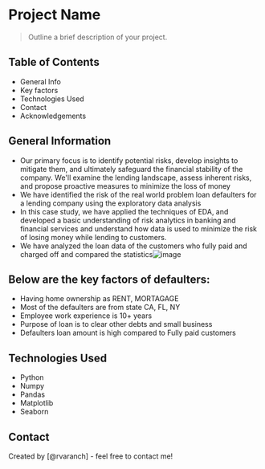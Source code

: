 # Project Name
> Outline a brief description of your project.


## Table of Contents
* General Info
* Key factors
* Technologies Used
* Contact
* Acknowledgements

<!-- You can include any other section that is pertinent to your problem -->

## General Information
- Our primary focus is to identify potential risks, develop insights to mitigate them, and ultimately safeguard the financial stability of the company. We'll examine the lending landscape, assess inherent risks, and propose proactive measures to minimize the loss of money
- We have identified the risk of the real world problem loan defaulters for a lending company using the exploratory data analysis
- In this case study,  we have applied the techniques of EDA,  and developed a basic understanding of risk analytics in banking and financial services and understand how data is used to minimize the risk of losing money while lending to customers.
- We have analyzed the loan data of the customers who fully paid and charged off and compared the statistics![image](https://github.com/rvaranch/Lending-club-case-study/assets/55658792/930e2814-67c5-447b-81a9-5779344639e3)


<!-- You don't have to answer all the questions - just the ones relevant to your project. -->

## Below are the key factors of defaulters:
- Having home ownership as RENT, MORTAGAGE
- Most of the defaulters are from state CA, FL, NY
- Employee work experience is 10+ years
- Purpose of loan is to clear other debts and small business
- Defaulters loan amount is high compared to Fully paid customers

<!-- You don't have to answer all the questions - just the ones relevant to your project. -->


## Technologies Used
- Python 
- Numpy
- Pandas
- Matplotlib
- Seaborn
  

<!-- As the libraries versions keep on changing, it is recommended to mention the version of library used in this project -->


## Contact
Created by [@rvaranch] - feel free to contact me!


<!-- Optional -->
<!-- ## License -->
<!-- This project is open source and available under the [... License](). -->

<!-- You don't have to include all sections - just the one's relevant to your project -->
